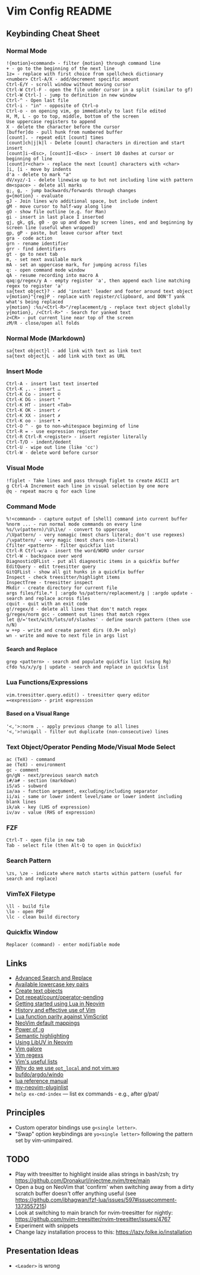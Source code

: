 # Vim Config README

## Keybinding Cheat Sheet

### Normal Mode

```text
!{motion}<command> - filter {motion} through command line
+ - go to the beginning of the next line
1z= - replace with first choice from spellcheck dictionary
<number> Ctrl-A/X - add/decrement specific amount
Ctrl-E/Y - scroll window without moving cursor
Ctrl-W Ctrl-F - open the file under cursor in a split (similar to gf)
Ctrl-W Ctrl-] - jump to definition in new window
Ctrl-^ - Open last file
Ctrl-i - "in" - opposite of Ctrl-o
Ctrl-o - on opening vim, go immediately to last file edited
H, M, L - go to top, middle, bottom of the screen
Use uppercase registers to append
X - delete the character before the cursor
[buffer]do - pull hunk from numbered buffer
[count]. - repeat edit [count] times
[count]ch|j|k|l - Delete [count] characters in direction and start insert
[count]i-<Esc>, [count]I-<Esc> - insert 10 dashes at cursor or beginning of line
[count]r<char> - replace the next [count] characters with <char>
]i, [i - move by indents
d'a - delete to mark "a"
dV/xyz/-1 - delete linewise up to but not including line with pattern
dm<space> - delete all marks
g;, g, - jump backwards/forwards through changes
g={motion} - evaluate
gJ - Join lines w/o additional space, but include indent
gM - move cursor to half-way along line
gO - show file outline (e.g. for Man)
gi - insert in last place I inserted
gj, gk, g$, g0 - go up and down by screen lines, end and beginning by screen line (useful when wrapped)
gp, gP - paste, but leave cursor after text
gra - code action
grn - rename identifier
grr - find identifiers
gt - go to next tab
m, - set next available mark
mA - set an uppercase mark, for jumping across files
q: - open command mode window
qA - resume recording into macro A
qaq:g/regex/y A - empty register 'a', then append each line matching regex to register 'a'
sa{text object}? - add 'instant' leader and footer around text object
v{motion}"{reg}P - replace with register/clipboard, and DON'T yank what's being replaced
y{motion} :%s/<Ctrl-R>"/replacement/g - replace text object globally
y{motion}, /<Ctrl-R>" - Search for yanked text
z<CR> - put current line near top of the screen
zM/R - close/open all folds
```

### Normal Mode (Markdown)

```text
sa{text object}l - add link with text as link text
sa{text object}L - add link with text as URL
```

### Insert Mode

```text
Ctrl-A - insert last text inserted
Ctrl-K ,. - insert …
Ctrl-K Co - insert ©
Ctrl-K DG - insert °
Ctrl-K HT - insert <Tab>
Ctrl-K OK - insert ✓
Ctrl-K XX - insert ✗
Ctrl-K oo - insert •
Ctrl-O ^ - go to non-whitespace beginning of line
Ctrl-R = - use expression register
Ctrl-R Ctrl-R <register> - insert register literally
Ctrl-T/D - indent/dedent
Ctrl-U - wipe out line (like 'cc')
Ctrl-W - delete word before cursor
```

### Visual Mode

```text
!figlet - Take lines and pass through figlet to create ASCII art
g Ctrl-A Increment each line in visual selection by one more
@q - repeat macro q for each line
```

### Command Mode

```text
%!<command> - capture output of [shell] command into current buffer
%norm ... - run normal mode commands on every line
%s/\v(pattern)/\U\1\e/ - convert to uppercase
/\Vpattern/ - very nomagic (most chars literal; don't use regexes)
/\vpattern/ - very magic (most chars non-literal)
Cfilter <pattern> - filter quickfix list
Ctrl-R Ctrl-w/a - insert the word/WORD under cursor
Ctrl-W - backspace over word
DiagnosticQFList - put all diagnostic items in a quickfix buffer
EditQuery - edit treesitter query
GitQFList - show all git hunks in a quickfix buffer
Inspect - check treesitter/highlight items
InspectTree - treesitter inspect
Mkdir - create directory for current file
args files/file.* | :argdo %s/pattern/replacement/g | :argdo update - search and replace across files
cquit - quit with an exit code
g!/regex/d - delete all lines that don't match regex
g/regex/norm gcc - comment out lines that match regex
let @/='text/with/lots/of/slashes' - define search pattern (then use n/N)
w ++p - write and create parent dirs (0.9+ only)
wn - write and move to next file in args list
```

#### Search and Replace

```text
grep <pattern> - search and populate quickfix list (using Rg)
cfdo %s/x/y/g | update - search and replace in quickfix list
```

### Lua Functions/Expressions

```text
vim.treesitter.query.edit() - treesitter query editor
=<expression> - print expression
```

#### Based on a Visual Range

```text
'<,'>:norm . - apply previous change to all lines
'<,'>!uniqall - filter out duplicate (non-consecutive) lines
```

### Text Object/Operator Pending Mode/Visual Mode Select

```text
ac (TeX) - command
ae (TeX) - environment
gc - comment
gn/gN - next/previous search match
i#/a# - section (markdown)
iS/aS - subword
ia/aa - function argument, excluding/including separator
ii/ai - same or lower indent level/same or lower indent including blank lines
ik/ak - key (LHS of expression)
iv/av - value (RHS of expression)
```

### FZF

```text
Ctrl-T - open file in new tab
Tab - select file (then Alt-Q to open in Quickfix)
```

### Search Pattern

```text
\zs, \ze - indicate where match starts within pattern (useful for search and replace)
```

### VimTeX Filetype

```text
\ll - build file
\lo - open PDF
\lc - clean build directory
```

### Quickfix Window

```text
Replacer (command) - enter modifiable mode
```

## Links

- [Advanced Search and Replace](https://gosukiwi.github.io/vim/2022/04/19/vim-advanced-search-and-replace.html)
- [Available lowercase key pairs](https://gist.github.com/romainl/1f93db9dc976ba851bbb)
- [Create text objects](https://thevaluable.dev/vim-create-text-objects/)
- [Dot repeat/count/operator-pending](https://www.vikasraj.dev/blog/vim-dot-repeat)
- [Getting started using Lua in Neovim](https://github.com/nanotee/nvim-lua-guide)
- [History and effective use of Vim](https://begriffs.com/posts/2019-07-19-history-use-vim.html)
- [Lua function parity against VimScript](https://github.com/neovim/neovim/issues/18393)
- [NeoVim default mappings](https://docs.google.com/spreadsheets/d/1EJMLr_MPrYiO1TKJ2MjNkR-fA5Wgxa782-f0Wtdpz0w)
- [Power of :g](https://vim.fandom.com/wiki/Power_of_g)
- [Semantic highlighting](https://gist.github.com/swarn/fb37d9eefe1bc616c2a7e476c0bc0316)
- [Using LibUV in Neovim](https://teukka.tech/vimloop.html)
- [Vim galore](https://github.com/mhinz/vim-galore)
- [Vim regexs](https://vi.stackexchange.com/a/2279/91)
- [Vim's useful lists](https://codeinthehole.com/tips/vim-lists/)
- [Why do we use `opt_local` and not vim.wo](https://github.com/neovim/neovim/issues/20271)
- [bufdo/argdo/windo](https://jovica.org/posts/vim-edit-multiple-files/)
- [lua reference manual](https://www.lua.org/manual/5.1/manual.html)
- [my-neovim-pluginlist](https://yutkat.github.io/my-neovim-pluginlist/)
- `help ex-cmd-index` — list ex commands - e.g., after g/pat/

## Principles

- Custom operator bindings use `g<single letter>`.
- "Swap" option keybindings are `yo<single letter>` following the pattern set by vim-unimpaired.

## TODO

- Play with treesitter to highlight inside alias strings in bash/zsh; try <https://github.com/Dronakurl/injectme.nvim/tree/main>
- Open a bug on NeoVim that 'confirm' when switching away from a dirty scratch buffer doesn't offer anything useful (see <https://github.com/ibhagwan/fzf-lua/issues/597#issuecomment-1373557215>)
- Look at switching to main branch for nvim-treesitter for nightly: <https://github.com/nvim-treesitter/nvim-treesitter/issues/4767>
- Experiment with snippets
- Change lazy installation process to this: <https://lazy.folke.io/installation>

## Presentation Ideas

- `<Leader>` is wrong
